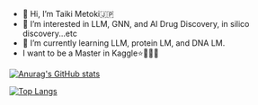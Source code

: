 - 👋 Hi, I’m Taiki Metoki🇯🇵
- 👀 I’m interested in LLM, GNN, and AI Drug Discovery, in silico discovery...etc
- 🌱 I’m currently learning LLM, protein LM, and DNA LM.
- I want to be a Master in Kaggle⭐🥇🥈🥉

<!---
T41K1/T41K1 is a ✨ special ✨ repository because its `README.md` (this file) appears on your GitHub profile.
You can click the Preview link to take a look at your changes.
--->
[![Anurag's GitHub stats](https://github-readme-stats.vercel.app/api?username=T41K1&show_icons=true&theme=radical)](https://github.com/anuraghazra/github-readme-stats)

[![Top Langs](https://github-readme-stats.vercel.app/api/top-langs/?username=T41K1)](https://github.com/anuraghazra/github-readme-stats)
